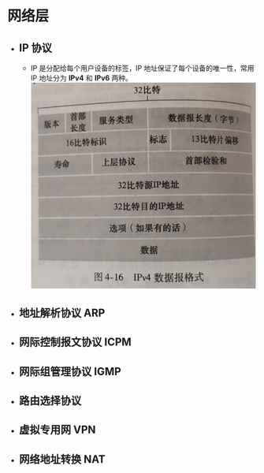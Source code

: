 # 网络层
- ## IP 协议
  - IP 是分配给每个用户设备的标签，IP 地址保证了每个设备的唯一性，常用 IP 地址分为 **IPv4** 和 **IPv6** 两种。
  ![](IPv4数据报.jpg)
- ## 地址解析协议 ARP
- ## 网际控制报文协议 ICPM
- ## 网际组管理协议 IGMP
- ## 路由选择协议
- ## 虚拟专用网 VPN
- ## 网络地址转换 NAT